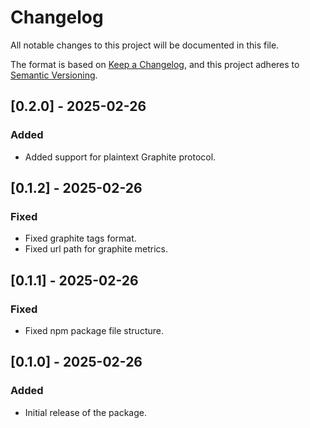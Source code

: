 # Changelog

All notable changes to this project will be documented in this file.

The format is based on [Keep a Changelog](https://keepachangelog.com/en/1.1.0/),
and this project adheres to [Semantic Versioning](https://semver.org/spec/v2.0.0.html).



## [0.2.0] - 2025-02-26

### Added

- Added support for plaintext Graphite protocol.

## [0.1.2] - 2025-02-26

### Fixed

- Fixed graphite tags format.
- Fixed url path for graphite metrics.

## [0.1.1] - 2025-02-26

### Fixed

- Fixed npm package file structure.

## [0.1.0] - 2025-02-26

### Added

- Initial release of the package.
